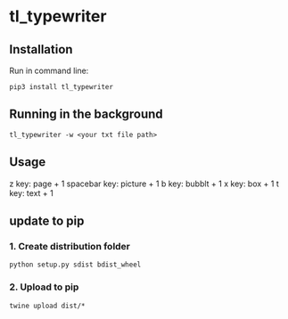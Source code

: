 # tl_typewriter

## Installation
Run in command line:

```commandline
pip3 install tl_typewriter
```

## Running in the background

```commandline
tl_typewriter -w <your txt file path>
```

## Usage
z key: page + 1
spacebar key: picture + 1
b key: bubblt + 1
x key: box + 1
t key: text + 1

## update to pip
### 1. Create distribution folder
```commandline
python setup.py sdist bdist_wheel
```

### 2. Upload to pip
```commandline
twine upload dist/*
```

